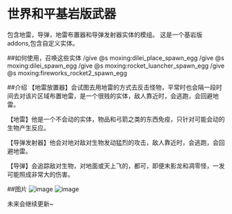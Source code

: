 # 世界和平基岩版武器
包含地雷，导弹，地雷布置器和导弹发射器实体的模组。
这是一个基岩版addons,包含自定义实体。

##如何使用，召唤这些实体
/give @s moxing:dilei_place_spawn_egg
/give @s moxing:dilei_spawn_egg
/give @s moxing:rocket_luancher_spawn_egg
/give @s moxing:fireworks_rocket2_spawn_egg

##介绍
【地雷放置器】会试图去用地雷的方式去反击怪物，平常时也会隔一段时间去对该片区域布置地雷，是一个很贱的实体，敌人靠近时，会逃跑，会回避地雷。

【地雷】他是一个不会动的实体，物品和弓箭之类的东西免疫，只针对可能会动的生物产生反应。

【导弹发射器】他会对地对敌对生物发动猛烈的攻击，敌人靠近时，会逃跑，会回避地雷。

【导弹】会追踪敌对生物，对地面或天上飞的，都可，即便末影龙和凋零怪，一发可能照成非常大的伤害。

##图片
![image](https://github.com/FoxCatXiaoZhen/mcpe_weapon_addons_bedrock/assets/117345940/eccf55c7-0afc-4fdb-ac7c-3d1aceb84ccb)
![image](https://github.com/FoxCatXiaoZhen/mcpe_weapon_addons_bedrock/assets/117345940/0ba89b98-2755-4c27-b3f0-ef0b782e6f9b)

未来会继续更新~
